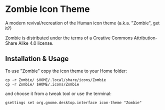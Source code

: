 # Zombie Icon Theme

A modern revival/recreation of the Human icon theme (a.k.a. "Zombie", get it?)

Zombie is distributed under the terms of a Creative Commons Attribution-Share Alike 4.0 license.

## Installation & Usage

To use "Zombie" copy the icon theme to your Home folder:

    cp -r Zombie/ $HOME/.local/share/icons/Zombie
    cp -r Zombie/ $HOME/.icons/Zombie

and choose it from a tweak tool or use the terminal:

    gsettings set org.gnome.desktop.interface icon-theme "Zombie"
